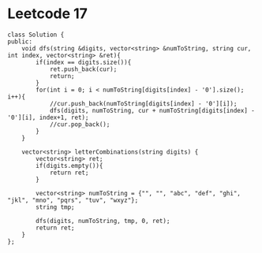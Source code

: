 # Leetcode 17
    class Solution {
    public:
        void dfs(string &digits, vector<string> &numToString, string cur, int index, vector<string> &ret){
            if(index == digits.size()){
                ret.push_back(cur);
                return;
            }
            for(int i = 0; i < numToString[digits[index] - '0'].size(); i++){
                //cur.push_back(numToString[digits[index] - '0'][i]);
                dfs(digits, numToString, cur + numToString[digits[index] - '0'][i], index+1, ret);
                //cur.pop_back();
            }
        }

        vector<string> letterCombinations(string digits) {
            vector<string> ret;
            if(digits.empty()){
                return ret;
            }

            vector<string> numToString = {"", "", "abc", "def", "ghi", "jkl", "mno", "pqrs", "tuv", "wxyz"};
            string tmp;

            dfs(digits, numToString, tmp, 0, ret);
            return ret;
        }
    };
